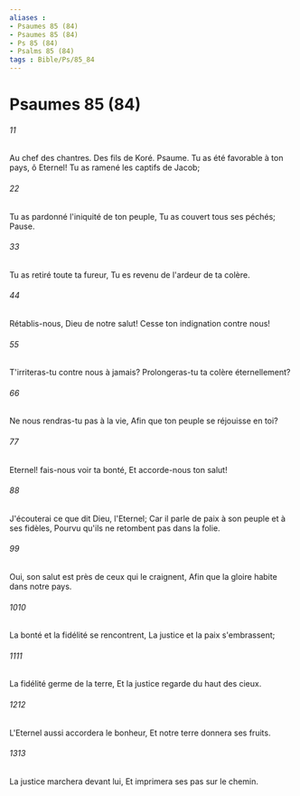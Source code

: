```yaml
---
aliases : 
- Psaumes 85 (84)
- Psaumes 85 (84)
- Ps 85 (84)
- Psalms 85 (84)
tags : Bible/Ps/85_84
---
```


# Psaumes 85 (84)

###### 11
Au chef des chantres. Des fils de Koré. Psaume. Tu as été favorable à ton pays, ô Eternel! Tu as ramené les captifs de Jacob;
###### 22
Tu as pardonné l'iniquité de ton peuple, Tu as couvert tous ses péchés; Pause.
###### 33
Tu as retiré toute ta fureur, Tu es revenu de l'ardeur de ta colère.
###### 44
Rétablis-nous, Dieu de notre salut! Cesse ton indignation contre nous!
###### 55
T'irriteras-tu contre nous à jamais? Prolongeras-tu ta colère éternellement?
###### 66
Ne nous rendras-tu pas à la vie, Afin que ton peuple se réjouisse en toi?
###### 77
Eternel! fais-nous voir ta bonté, Et accorde-nous ton salut!
###### 88
J'écouterai ce que dit Dieu, l'Eternel; Car il parle de paix à son peuple et à ses fidèles, Pourvu qu'ils ne retombent pas dans la folie.
###### 99
Oui, son salut est près de ceux qui le craignent, Afin que la gloire habite dans notre pays.
###### 1010
La bonté et la fidélité se rencontrent, La justice et la paix s'embrassent;
###### 1111
La fidélité germe de la terre, Et la justice regarde du haut des cieux.
###### 1212
L'Eternel aussi accordera le bonheur, Et notre terre donnera ses fruits.
###### 1313
La justice marchera devant lui, Et imprimera ses pas sur le chemin.
